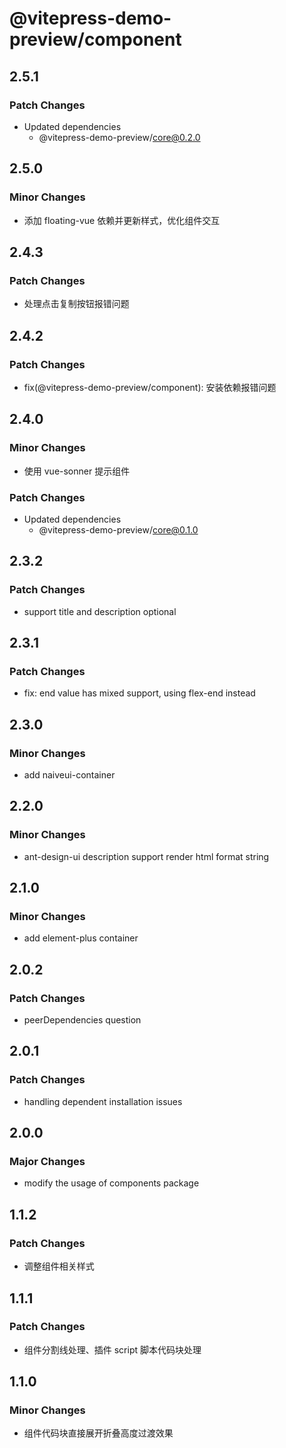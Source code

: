 # @vitepress-demo-preview/component

## 2.5.1

### Patch Changes

- Updated dependencies
  - @vitepress-demo-preview/core@0.2.0

## 2.5.0

### Minor Changes

- 添加 floating-vue 依赖并更新样式，优化组件交互

## 2.4.3

### Patch Changes

- 处理点击复制按钮报错问题

## 2.4.2

### Patch Changes

- fix(@vitepress-demo-preview/component): 安装依赖报错问题

## 2.4.0

### Minor Changes

- 使用 vue-sonner 提示组件

### Patch Changes

- Updated dependencies
  - @vitepress-demo-preview/core@0.1.0

## 2.3.2

### Patch Changes

- support title and description optional

## 2.3.1

### Patch Changes

- fix: end value has mixed support, using flex-end instead

## 2.3.0

### Minor Changes

- add naiveui-container

## 2.2.0

### Minor Changes

- ant-design-ui description support render html format string

## 2.1.0

### Minor Changes

- add element-plus container

## 2.0.2

### Patch Changes

- peerDependencies question

## 2.0.1

### Patch Changes

- handling dependent installation issues

## 2.0.0

### Major Changes

- modify the usage of components package

## 1.1.2

### Patch Changes

- 调整组件相关样式

## 1.1.1

### Patch Changes

- 组件分割线处理、插件 script 脚本代码块处理

## 1.1.0

### Minor Changes

- 组件代码块直接展开折叠高度过渡效果
